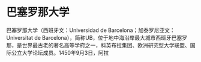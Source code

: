 # 巴塞罗那大学

巴塞罗那大学（西班牙文：Universidad de Barcelona；加泰罗尼亚文：Universitat de Barcelona），简称UB，位于地中海沿岸最大城市西班牙巴塞罗那，是世界最古老的著名高等学府之一，科英布拉集团、欧洲研究型大学联盟、国际公立大学论坛成员。1450年9月3日，阿拉